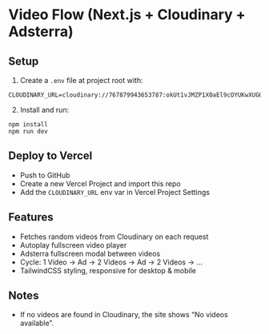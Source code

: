 # Video Flow (Next.js + Cloudinary + Adsterra)

## Setup

1. Create a `.env` file at project root with:

```
CLOUDINARY_URL=cloudinary://767879943653787:okUt1vJMZP1X0aEl9cOYUKwXUGQ@dvdtbffva
```

2. Install and run:

```
npm install
npm run dev
```

## Deploy to Vercel

- Push to GitHub
- Create a new Vercel Project and import this repo
- Add the `CLOUDINARY_URL` env var in Vercel Project Settings

## Features

- Fetches random videos from Cloudinary on each request
- Autoplay fullscreen video player
- Adsterra fullscreen modal between videos
- Cycle: 1 Video → Ad → 2 Videos → Ad → 2 Videos → …
- TailwindCSS styling, responsive for desktop & mobile

## Notes

- If no videos are found in Cloudinary, the site shows “No videos available”.

